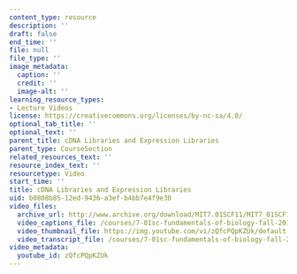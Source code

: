 ```yaml
---
content_type: resource
description: ''
draft: false
end_time: ''
file: null
file_type: ''
image_metadata:
  caption: ''
  credit: ''
  image-alt: ''
learning_resource_types:
- Lecture Videos
license: https://creativecommons.org/licenses/by-nc-sa/4.0/
optional_tab_title: ''
optional_text: ''
parent_title: cDNA Libraries and Expression Libraries
parent_type: CourseSection
related_resources_text: ''
resource_index_text: ''
resourcetype: Video
start_time: ''
title: cDNA Libraries and Expression Libraries
uid: b0808b85-12ed-9436-a3ef-b4bb7e4f9e30
video_files:
  archive_url: http://www.archive.org/download/MIT7.01SCF11/MIT7_01SCF11_track26_300k.mp4
  video_captions_file: /courses/7-01sc-fundamentals-of-biology-fall-2011/82043f338506594796a8a1f7d45f21fa_zQfcPQpKZUk.vtt
  video_thumbnail_file: https://img.youtube.com/vi/zQfcPQpKZUk/default.jpg
  video_transcript_file: /courses/7-01sc-fundamentals-of-biology-fall-2011/59e8515af5d780c543dcf0ca113340b2_zQfcPQpKZUk.pdf
video_metadata:
  youtube_id: zQfcPQpKZUk
---
```

